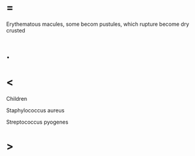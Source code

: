 # =

Erythematous macules, some becom pustules, which rupture become dry crusted

# .

# <

Children

Staphylococcus aureus

Streptococcus pyogenes

# >

